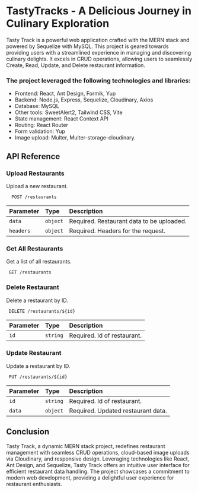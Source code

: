 
# TastyTracks - A Delicious Journey in Culinary Exploration

Tasty Track is a powerful web application crafted with the MERN stack and powered by Sequelize with MySQL. This project is geared towards providing users with a streamlined experience in managing and discovering culinary delights. It excels in CRUD operations, allowing users to seamlessly Create, Read, Update, and Delete restaurant information.



### The project leveraged the following technologies and libraries:

- Frontend: React, Ant Design, Formik, Yup
- Backend: Node.js, Express, Sequelize, Cloudinary, Axios
- Database: MySQL
- Other tools: SweetAlert2, Tailwind CSS, Vite
- State management: React Context API
- Routing: React Router
- Form validation: Yup
- Image upload: Multer, Multer-storage-cloudinary.
## API Reference

###  Upload Restaurants

Upload a new restaurant.

```http
  POST /restaurants
```

| Parameter | Type     | Description                |
| :-------- | :------- | :------------------------- |
| `data` | `object` | Required. Restaurant data to be uploaded. |
| `headers` | `object` |Required. Headers for the request. |

### Get All Restaurants

Get a list of all restaurants.

```http
 GET /restaurants
```

### Delete Restaurant

Delete a restaurant by ID.

```http
 DELETE /restaurants/${id}
```
| Parameter | Type     | Description                |
| :-------- | :------- | :------------------------- |
| `id` | `string` | Required. Id of restaurant. |

### Update Restaurant

Update a restaurant by ID.

```http
 PUT /restaurants/${id}
```
| Parameter | Type     | Description                |
| :-------- | :------- | :------------------------- |
| `id` | `string` | 	Required. Id of restaurant. |
| `data` | `object` | Required. Updated restaurant data. |


## Conclusion


Tasty Track, a dynamic MERN stack project, redefines restaurant management with seamless CRUD operations, cloud-based image uploads via Cloudinary, and responsive design. Leveraging technologies like React, Ant Design, and Sequelize, Tasty Track offers an intuitive user interface for efficient restaurant data handling. The project showcases a commitment to modern web development, providing a delightful user experience for restaurant enthusiasts.

